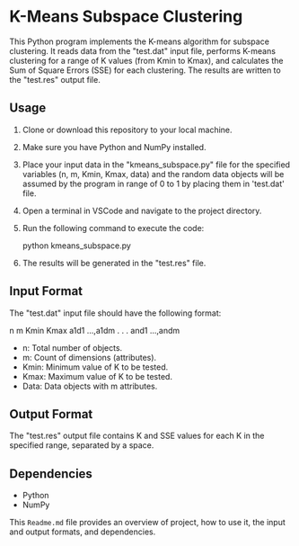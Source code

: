 # K-Means Subspace Clustering

This Python program implements the K-means algorithm for subspace clustering. It reads data from the "test.dat" input file, performs K-means clustering for a range of K values (from Kmin to Kmax), and calculates the Sum of Square Errors (SSE) for each clustering. The results are written to the "test.res" output file.

## Usage

1. Clone or download this repository to your local machine.

2. Make sure you have Python and NumPy installed.

3. Place your input data in the "kmeans_subspace.py" file for the specified variables (n, m, Kmin, Kmax, data) and the random data objects will be assumed by the program in range of 0 to 1 by placing them in 'test.dat' file.

4. Open a terminal in VSCode and navigate to the project directory.

5. Run the following command to execute the code:

   python kmeans_subspace.py

6. The results will be generated in the "test.res" file.

## Input Format

The "test.dat" input file should have the following format:

n m Kmin Kmax
a1d1 ...,a1dm
.
.
.
and1 ...,andm

- n: Total number of objects.
- m: Count of dimensions (attributes).
- Kmin: Minimum value of K to be tested.
- Kmax: Maximum value of K to be tested.
- Data: Data objects with m attributes.

## Output Format

The "test.res" output file contains K and SSE values for each K in the specified range, separated by a space.

## Dependencies

- Python
- NumPy


This `Readme.md` file provides an overview of project, how to use it, the input and output formats, and dependencies.